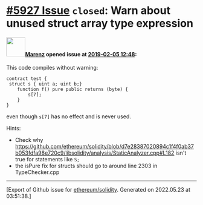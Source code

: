 # [\#5927 Issue](https://github.com/ethereum/solidity/issues/5927) `closed`: Warn about unused struct array type expression

#### <img src="https://avatars.githubusercontent.com/u/424752?u=038e104b849efd16f076b671ef6c46af7073bfa7&v=4" width="50">[Marenz](https://github.com/Marenz) opened issue at [2019-02-05 12:48](https://github.com/ethereum/solidity/issues/5927):

 This code compiles without warning: 

```
contract test {
 struct s { uint a; uint b;}
    function f() pure public returns (byte) {
        s[7];
    }
}
```

even though `s[7]` has no effect and is never used.

Hints:
* Check why https://github.com/ethereum/solidity/blob/d7e28387020894c1f4f0ab37b053fdfa98e720c9/libsolidity/analysis/StaticAnalyzer.cpp#L182 isn't true for statements like `S;`
* the isPure fix for structs should go to around line 2303 in TypeChecker.cpp




-------------------------------------------------------------------------------



[Export of Github issue for [ethereum/solidity](https://github.com/ethereum/solidity). Generated on 2022.05.23 at 03:51:38.]
